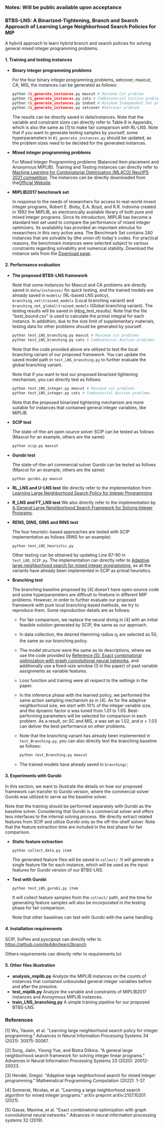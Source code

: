 ### Notes: Will be public available upon acceptance

### BTBS-LNS: A Binarized-Tightening, Branch and Search Approach of Learning Large Neighborhood Search Policies for MIP

A hybrid approach to learn hybrid branch and search policies for solving general mixed integer programming problems.

#### 1. Training and testing instances

+ **Binary integer programming problems**
    
    For the four binary integer programming problems, setcover, maxcut, CA, MIS, the instances can be generated as follows:

    ```python
    python 01_generate_instances.py maxcut # Maximum Cut problem
    python 01_generate_instances.py cats # Combinatorial Cuction problem
    python 01_generate_instances.py indset # Minimum Independent Set problem 
    python 01_generate_instances.py setcover #Setcover problem
    ```

    The results can be directly saved in data/instances. Note that the variable and constraint sizes can directly refer to Table 8 in Appendix, which is also the same as [1] to make fair comparison with RL-LNS. Note that if you want to generate testing samples by yourself, some hyperparameters in ```01_generate_instances.py``` should be updated, as the problem sizes need to be decided for the generated instances.

+ **Mixed integer programming problems**

    For Mixed Integer Programming problems (Balanced Item placement and Anonymous MIPLIB). Training and Testing instances can directly refer to [Machine Learning for Combinatorial Optimization (ML4CO) NeurIPS 2021 competition](https://www.ecole.ai/2021/ml4co-competition/). The instances can be directly downloaded from the[Official Website](https://drive.google.com/file/d/1MytdY3IwX_aFRWdoc0mMfDN9Xg1EKUuq/view?usp=sharing).

+ **MIPLIB2017 benchmark set**
  
  In response to the needs of researchers for access to real-world mixed integer programs, Robert E. Bixby, E.A. Boyd, and R.R. Indovina created in 1992 the MIPLIB, an electronically available library of both pure and mixed integer programs. Since its introduction, MIPLIB has become a standard test set used to compare the performance of mixed integer optimizers. Its availability has provided an important stimulus for researchers in this very active area. The Benchmark Set contains 240 instances that are solvable by (the union of) today's codes. For practical reasons, the benchmark instances were selected subject to various constraints regarding solvability and numerical stability. Download the instance sets from the [Download page](https://miplib.zib.de/download.html).




#### 2. Performance evaluation

+ **The proposed BTBS-LNS framework**

    Note that some instances for Maxcut and CA problems are directly saved in ```data/instances/``` for quick testing, and the trained models are already saved in ```models/``` (RL-based LNS policy), ```branching_net\trained_models``` (Local branching variant) and ```branching_net_global\trained_models``` (Global branching variant). The testing results will be saved in ddpg_test_results/. Note that the file "best_bound.csv" is used to calculate the primal integral for each instance. In addidtion, due to the size limit of supplementary materials, testing data for other problems should be generated by yourself.

    ```python
    python test_LNS_branching.py maxcut # Maximum cut problems
    python test_LNS_branching.py cats # Combnatorial Auction problems
    ```

    Note that the code provided above are utilized to test the local branching variant of our proposed framework. You can update the saved model path in ```test_LNS_branching.py``` to further evaluate the global branching variant.

    Note that if you want to test our proposed binarized tightening mechanism, you can directly test as follows:
    ```python
    python test_LNS_integer.py maxcut # Maximum cut problems
    python test_LNS_integer.py cats # Combnatorial Auction problems
    ```

    Note that the proposed binarized tightening mechanism are more suitable for instances that contained general integer variables, like MIPLIB.


+ **SCIP test**

    The state-of-the-art open source solver SCIP can be tested as follows (Maxcut for an example, others are the same):
    ```python
    python scip.py maxcut
    ```
+ **Gurobi test**

    The state-of-the-art commercial solver Gurobi can be tested as follows (Maxcut for an example, others are the same):
    ```
    python gurobi.py maxcut
    ```

+ **RL_LNS and U-LNS test**
    We directly refer to the implementation from [Learning Large Neighborhood Search Policy for Integer Programming](https://github.com/WXY1427/Learn-LNS-policy)


+ **R_LNS and FT_LNS test**
    We also directly refer to the implementation by [A General Large Neighborhood Search Framework for Solving Integer Programs](https://colab.research.google.com/drive/1-vtfDzHFHuLmAz7fwIlZvLjk4MtatxYn?usp=sharing).

+ **RENS, DINS, GINS and RINS test**

    The four heuristic-based approaches are tested with SCIP implementation as follows (RINS for an example):

    ```python
    python test_LNS_heuristic.py
    ```

    Other testing can be obtained by updating Line 87-90 in ```test_LNS_SCIP.py```. The implementation can directly refer to [Adaptive large neighborhood search for mixed integer programming](https://www.scipopt.org/), as all the variants have already been implemented in SCIP as primal heuristics.

+ **Branching test**
  
  The branching baseline proposed by [4] doesn’t have open-source code and some hyperparameters are difficult to finetune in different MIP problems. However, in order to further evaluate our proposed framework with pure local branching based methods, we try to reproduce them. Some reproduction details are as follows:
  
  + For fair comparison, we replace the neural diving in [4] with an initial feasible solution generated by SCIP, the same as our approach.
  + In data collection, the desired Hamming radius $\eta_t$ are selected as $50$, the same as our branching policy.
  + The model structure were the same as its descriptions, where we use the code provided by [Reference [5]: Exact combinatorial optimization with graph convolutional neural networks](https://github.com/ds4dm/learn2branch), and additionally use a fixed-size window ($3$ in the paper) of past variable assignments as variable features.
  + Loss function and training were all respect to the settings in the paper.
  + In the inference phase with the learned policy, we performed the same action sampling mechanism as in [4]. As for the adaptive neighborhood size, we start with 10\% of the integer variable size, and the dynamic factor $a$ was tuned from $1.01$ to $1.05$. Best-performing parameters will be selected for comparison in each problem. As a result, on SC and MIS, $a$ was set as $1.02$, and $a=1.03$ can deliver the best performance on other problems.
  + Note that the branching variant has already been implemented in ```test_Branching.py```, you can also directly test the branching baseline as follows:
  
    ```python
    python test_Branching.py maxcut
    ```
  + The trained models have already saved in ```branching/```;


#### 3. Experiments with Gurobi

In this section, we want to illustrate the details on how our proposed framework can transfer to Gurobi version, where the commercial solver Gurobi was utilized to serve as the baseline solver.

Note that the training should be performed separately with Gurobi as the baseline solver. Considering that Gurobi is a commercial solver and offers less interfaces to the internal solving process. We directly extract related features from SCIP and utilize Gurobi only as the off-the-shelf solver. Note that the feature extraction time are included in the test phase for fair comparison.

+ **Static feature extraction**
    ```
    python collect_data.py item
    ```

    The generated feature files will be saved in ```collect/```. It will generate a single feature file for each instance, which will be used as the input features for Gurobi version of our BTBS-LNS.

+ **Test with Gurobi**
    ```
    python test_LNS_gurobi.py item
    ```
    It will collect feature samples from the ```collect/``` path, and the time for generating feature samples will also be incorporated in the testing phase  for fair comparison.

    Note that other baselines can test with Gurobi with the same handling.

#### 4. Installation requirements

SCIP, SoPlex and pyscipopt can directly refer to https://github.com/ds4dm/learn2branch

Others requirements can directly refer to requirements.txt


#### 5. Other files illustration

+ **analysis_miplib.py**
  Analyze the MIPLIB instances on the counts of instances that contained unbounded general integer variables before and after the presolve.
+ **test_miplib.py**
  Analyze the variable and constraints of MIPLIB2017 instances and Annoymous MIPLIB instances.
+ **train_LNS_branching.py**
  A simple training pipeline for our proposed BTBS-LNS.


### References

[1] Wu, Yaoxin, et al. "Learning large neighborhood search policy for integer programming." Advances in Neural Information Processing Systems 34 (2021): 30075-30087.

[2] Song, Jialin, Yisong Yue, and Bistra Dilkina. "A general large neighborhood search framework for solving integer linear programs." Advances in Neural Information Processing Systems 33 (2020): 20012-20023.

[3] Hendel, Gregor. "Adaptive large neighborhood search for mixed integer programming." Mathematical Programming Computation (2022): 1-37.

[4] Sonnerat, Nicolas, et al. "Learning a large neighborhood search algorithm for mixed integer programs." arXiv preprint arXiv:2107.10201 (2021).

[5] Gasse, Maxime, et al. "Exact combinatorial optimization with graph convolutional neural networks." Advances in neural information processing systems 32 (2019).